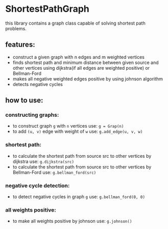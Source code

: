 # ShortestPathGraph
this library contains a graph class capable of solving shortest path problems.
## features:
* construct a given graph with n edges and m weighted vertices
* finds shortest path and minimum distance between given source and other vertices using dijkstra(if all edges are weighted positive) or Bellman-Ford
* makes all negative weighted edges positive by using johnson algorithm
* detects negative cycles 

## how to use:
### constructing graphs:
* to construct graph `g` with `n` vertices use:
`g = Grap(n)`
* to add `(u, v)` edge with weight of `w` use:
`g.add_edge(u, v, w)`
### shortest path:
* to calculate the shortest path from source src to other vertices by dijkstra use:
`g.dijkstra(src)`
* to calculate the shortest path from source src to other vertices by Bellman-Ford use:
`g.bellman_ford(src)`
### negative cycle detection:
* to detect negative cycles in graph `g` use:
`g.bellman_ford(0, 0)`
### all weights positive:
* to make all weights positive by johnson use:
`g.johnson()`
